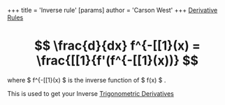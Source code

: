 +++
 title = 'Inverse rule'
[params]
	author = 'Carson West'
+++
[Derivative Rules](./../derivative-rules/)


#  $$  \frac{d}{dx} f^{-[[1}(x) = \frac{[[1}{f'(f^{-[[1}(x))}  $$  
where  $ f^{-[[1}(x) $  is the inverse function of  $ f(x) $ . 

This is used to get your Inverse [Trigonometric Derivatives](./../trigonometric-derivatives/)